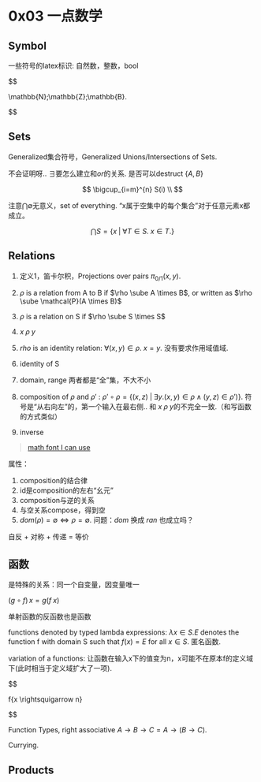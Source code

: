 # 0x03 一点数学

## Symbol

一些符号的latex标识: 自然数，整数，bool

$$

\mathbb{N}\;\mathbb{Z}\;\mathbb{B}.

$$

## Sets

Generalized集合符号，Generalized Unions/Intersections of Sets.

不会证明呀.. $\exists$要怎么建立和$or$的关系. 是否可以destruct $\{A, B\}$


$$
\bigcup_{i=m}^{n} S(i)  \\
$$

注意$\bigcap \emptyset$无意义，set of everything. “x属于空集中的每个集合”对于任意元素x都成立。

$$
\bigcap S = \{x\;|\;\forall T \in S. \; x \in T.\}
$$

## Relations

1. 定义1，笛卡尔积，Projections over pairs $\pi_{0/1}(x,y)$.
2. $\rho$ is a relation from A to B if $\rho \sube A \times B$, or written as $\rho \sube \mathcal{P}(A \times B)$
3. $\rho$ is a relation on S if $\rho \sube S \times S$
4. $x\;\rho\;y$
5. $rho$ is an identity relation: $\forall (x,y) \in \rho.\; x=y$. 没有要求作用域值域.  

1. identity of S
2. domain, range 两者都是“全”集，不大不小 
3. composition of $\rho$ and $\rho'$ : $\rho' \circ \rho = \{(x,z)\;|\;\exists y.(x, y) \in \rho\;\wedge\;(y,z)\in \rho')\}$. 符号是“从右向左”的，第一个输入在最右侧.. 和 $x\;\rho\;y$的不完全一致.（和写函数的方式类似）
4. inverse

> [math font I can use](https://tex.stackexchange.com/questions/58098/what-are-all-the-font-styles-i-can-use-in-math-mode) 

属性：
1. composition的结合律
2. id是composition的左右“幺元”
3. composition与逆的关系
4. 与空关系compose，得到空
5. $dom(\rho) = \emptyset \Leftrightarrow \rho = \emptyset$. 问题：$dom$ 换成 $ran$ 也成立吗？
   
自反 + 对称 + 传递 = 等价

## 函数

是特殊的关系：同一个自变量，因变量唯一

$(g\circ f)\,x = g(f\;x)$

单射函数的反函数也是函数

functions denoted by typed lambda expressions: $\lambda x \in S.E$ denotes the function f with domain S such that $f(x) = E$ for all $x \in S$. 匿名函数.

variation of a functions: 让函数在输入x下的值变为n，x可能不在原本f的定义域下(此时相当于定义域扩大了一项).

$$

f\{x \rightsquigarrow n\} 

$$

Function Types, right associative $A \rightarrow B \rightarrow C = A \rightarrow (B \rightarrow C)$.

Currying.

## Products